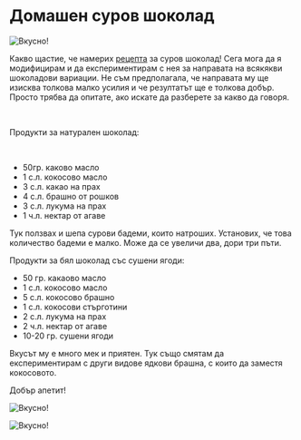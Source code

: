 # Домашен суров шоколад

![Вкусно!](/images/2017/11/FFDA56D3-7117-499F-8BB7-FF70EB3EF35D-1024x768.jpeg "Да Ви е сладко!")

Какво щастие, че намерих <a href="http://zoya.bg/" rel="noopener" target="_blank">рецепта</a> за суров шоколад! Сега мога да я модифицирам и да експериментирам с нея за направата на всякякви шоколадови вариации. Не съм предполагала, че направата му ще изисква толкова малко усилия и че резултатът ще е толкова добър. Просто трябва да опитате, ако искате да разберете за какво да говоря.

&nbsp;

Продукти за натурален шоколад:

&nbsp;

<ul>
	<li>50гр. каково масло</li>
	<li>1 с.л. кокосово масло</li>
	<li>3 с.л. какао на прах</li>
	<li>4 с.л. брашно от рошков</li>
	<li>3 с.л. лукума на прах</li>
	<li>1 ч.л. нектар от агаве</li>
</ul>

 Тук ползвах и шепа сурови бадеми, които натроших. Установих, че това количество бадеми е малко. Може да се увеличи два, дори три пъти.

Продукти за бял шоколад със сушени ягоди:

<ul>
	<li>50 гр. какаово масло</li>
	<li>1 с.л. кокосово масло</li>
	<li>5 с.л. кокосово брашно</li>
	<li>1 с.л. кокосови стърготини</li>
	<li>2 с.л. лукума на прах</li>
	<li>2 ч.л. нектар от агаве</li>
	<li>10-20 гр. сушени ягоди</li>
</ul>

Вкусът му е много мек и приятен. Тук също смятам да експериментирам с други видове ядкови брашна, с които да заместя кокосовото.

Добър апетит!

![Вкусно!](/images/2017/11/01C029FE-C3C1-4B68-A117-1972433B81FF-1024x768.jpeg "Да Ви е сладко!")

![Вкусно!](/images/2017/11/E92A02D2-F669-490F-9EA1-9504F8B395C2-1024x768.jpeg "Да Ви е сладко!")
